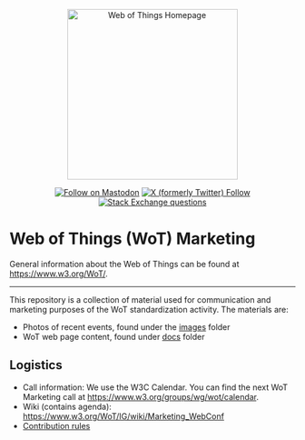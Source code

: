 <p align="center">
  <a href="https://w3.org/wot">
    <img alt="Web of Things Homepage" src="https://www.w3.org/WoT/IG/wiki/images/8/8f/WOT-hz.svg" width="300" />
  </a>
</p>

<p align="center">
  <a href="https://w3c.social/@wot">
    <img alt="Follow on Mastodon" src="https://img.shields.io/mastodon/follow/111609289932468076?domain=https%3A%2F%2Fw3c.social"></a>
  <a href="https://twitter.com/W3C_WoT">
    <img alt="X (formerly Twitter) Follow" src="https://img.shields.io/twitter/follow/W3C_WoT"></a>
  <a href="https://stackoverflow.com/questions/tagged/web-of-things">
    <img alt="Stack Exchange questions" src="https://img.shields.io/stackexchange/stackoverflow/t/web-of-things?style=plastic"></a>
</p>

# Web of Things (WoT) Marketing

General information about the Web of Things can be found at https://www.w3.org/WoT/.
  
---

This repository is a collection of material used for communication and marketing purposes of the WoT standardization activity. The materials are:

- Photos of recent events, found under the [images](/images) folder
- WoT web page content, found under [docs](/docs) folder

## Logistics

- Call information: We use the W3C Calendar. You can find the next WoT Marketing call at https://www.w3.org/groups/wg/wot/calendar.
- Wiki (contains agenda): https://www.w3.org/WoT/IG/wiki/Marketing_WebConf
- [Contribution rules](./CONTRIBUTING.md)
